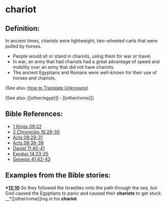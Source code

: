 # chariot #

## Definition: ##

In ancient times, chariots were lightweight, two-wheeled carts that were pulled by horses.

* People would sit or stand in chariots, using them for war or travel.
* In war, an army that had chariots had a great advantage of speed and mobility over an army that did not have chariots.
* The ancient Egyptians and Romans were well-known for their use of horses and chariots.

(See also: [How to Translate Unknowns](en/ta-vol1/translate/man/translate-unknown))

(See also: [[other/egypt]] **·** [[other/rome]]) 

## Bible References: ##

* [1 Kings 09:22](en/tn/1ki/help/09/22)
* [2 Chronicles 18:28-30](en/tn/2ch/help/18/28)
* [Acts 08:29-31](en/tn/act/help/08/29)
* [Acts 08:36-38](en/tn/act/help/08/36)
* [Daniel 11:40-41](en/tn/dan/help/11/40)
* [Exodus 14:23-25](en/tn/exo/help/14/23)
* [Genesis 41:42-43](en/tn/gen/help/41/42)

## Examples from the Bible stories: ##

  __*[12:10](en/tn/obs/help/12/10)__ So they followed the Israelites onto the path through the sea, but God caused the Egyptians to panic and caused their __chariots__ to get stuck. 
  __*[[other/rome]]ing in his __chariot__.